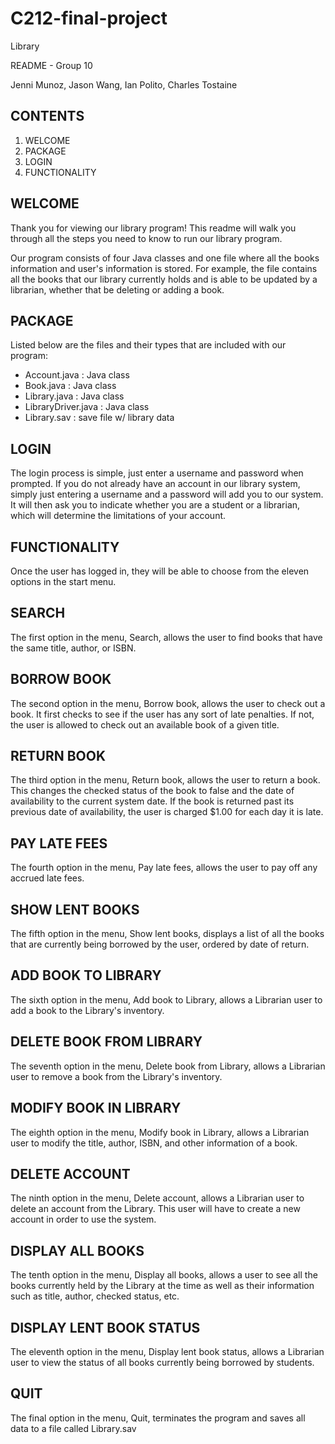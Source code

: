 # C212-final-project
Library

README - Group 10

Jenni Munoz, Jason Wang, Ian Polito, Charles Tostaine

CONTENTS
--------
1. WELCOME
2. PACKAGE
3. LOGIN
4. FUNCTIONALITY

WELCOME
-------
Thank you for viewing our library program! This readme will walk you through all the steps you need to know to run our library program. 

Our program consists of four Java classes and one file where all the books information and user's information is stored. For example, the file contains all the books that our library currently holds and is able to be updated by a librarian, whether that be deleting or adding a book.

PACKAGE
-------
Listed below are the files and their types that are included with our program:
- Account.java : Java class
- Book.java : Java class
- Library.java : Java class
- LibraryDriver.java : Java class
- Library.sav : save file w/ library data

LOGIN
-----
The login process is simple, just enter a username and password when prompted. If you do not already have an account in our library system, simply just entering a username and a password will add you to our system. It will then ask you to indicate whether you are a student or a librarian, which will determine the limitations of your account.

FUNCTIONALITY
-------------

Once the user has logged in, they will be able to choose from the eleven options in the start menu.

SEARCH
------

The first option in the menu, Search, allows the user to find books that have the same title, author, or ISBN. 

BORROW BOOK
-----------

The second option in the menu, Borrow book, allows the user to check out a book. It first checks to see if the user has any sort of late penalties. If not, the user is allowed to  check out an available book of a given title.

RETURN BOOK
-----------

The third option in the menu, Return book, allows the user to return a book. This changes the checked status of the book to false and the date of availability to the current system date. If the book is returned past its previous date of availability, the user is charged $1.00 for each day it is late.

PAY LATE FEES
-------------

The fourth option in the menu, Pay late fees, allows the user to pay off any accrued late fees.

SHOW LENT BOOKS 
----------------

The fifth option in the menu, Show lent books, displays a list of all the books that are currently being borrowed by the user, ordered by date of return.

ADD BOOK TO LIBRARY
--------------------

The sixth option in the menu, Add book to Library, allows a Librarian user to add a book to the Library's inventory.

DELETE BOOK FROM LIBRARY
------------------------

The seventh option in the menu, Delete book from Library, allows a Librarian user to remove a book from the Library's inventory.

MODIFY BOOK IN LIBRARY
----------------------

The eighth option in the menu, Modify book in Library, allows a Librarian user to modify the title, author, ISBN, and other information of a book.

DELETE ACCOUNT
--------------

The ninth option in the menu, Delete account, allows a Librarian user to delete an account from the Library. This user will have to create a new account in order to use the system.

DISPLAY ALL BOOKS
-----------------

The tenth option in the menu, Display all books, allows a user to see all the books currently held by the Library at the time as well as their information such as title, author, checked status, etc.

DISPLAY LENT BOOK STATUS
------------------------

The eleventh option in the menu, Display lent book status, allows a Librarian user to view the status of all books currently being borrowed by students.

QUIT
----

The final option in the menu, Quit, terminates the program and saves all data to a file called Library.sav
